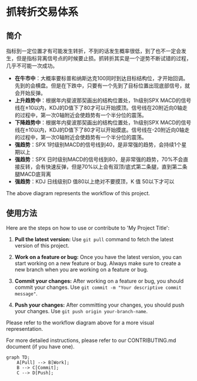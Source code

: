 # 抓转折交易体系

## 简介
指标到一定位置才有可能发生转折，不到的话发生概率很低，到了也不一定会发生，但是指标背离信号点的时候要止损。抓转折其实是一个逆势不断试错的过程，几乎不可能一次成功。
- **在牛市中**：大概率要标普和纳斯达克100同时到达目标结构位，才开始回调。先到的会横盘。但是在下跌中，只要有一个先到了目标位置出现底部信号，就会开始反弹。
- **上升趋势中**：根据年内斐波那契画出的结构位置处，1h级别SPX MACD的信号线在±10以内，KDJ的D值下了80才可以开始摸顶。信号线在20附近向0轴走的过程中，第一次0轴附近会使趋势有一个半分位的震荡。
- **下降趋势中**：根据年内斐波那契画出的结构位置处，1h级别SPX MACD的信号线在±10以内，KDJ的D值下了80才可以开始摸底。信号线在-20附近向0轴走的过程中，第一次0轴附近会使趋势有一个半分位的震荡。
- **强趋势**：SPX 1时级别MACD的信号线到40，是非常强的趋势，会持续1个星期以上
- **强趋势**：SPX 日时级别MACD的信号线到80，是非常强的趋势，70%不会直接反转，会有快速反弹，但是70%以上会有双顶/底式第二条腿，直到第二条腿MACD底背离
- **强趋势**：KDJ 日线级别D 值80以上绝对不要摸顶，K 值 50以下才可以

The above diagram represents the workflow of this project.

## 使用方法

Here are the steps on how to use or contribute to 'My Project Title':

1. **Pull the latest version:** Use `git pull` command to fetch the latest version of this project.

2. **Work on a feature or bug:** Once you have the latest version, you can start working on a new feature or bug. Always make sure to create a new branch when you are working on a feature or bug.

3. **Commit your changes:** After working on a feature or bug, you should commit your changes. Use `git commit -m "Your descriptive commit message"`.

4. **Push your changes:** After committing your changes, you should push your changes. Use `git push origin your-branch-name`.

Please refer to the workflow diagram above for a more visual representation.

For more detailed instructions, please refer to our CONTRIBUTING.md document (if you have one).
```mermaid
graph TD;
    A[Pull] --> B[Work];
    B --> C[Commit];
    C --> D[Push];
